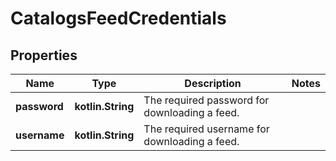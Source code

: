 
# CatalogsFeedCredentials

## Properties
Name | Type | Description | Notes
------------ | ------------- | ------------- | -------------
**password** | **kotlin.String** | The required password for downloading a feed. | 
**username** | **kotlin.String** | The required username for downloading a feed. | 



